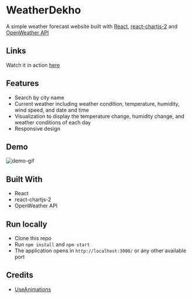 # WeatherDekho

A simple weather forecast website built with [React](https://reactjs.org/), [react-chartjs-2](https://reactchartjs.github.io/react-chartjs-2/#/) and [OpenWeather API](https://openweathermap.org/api)

## Links

Watch it in action [here](https://weather-dekho.netlify.app/)

## Features

- Search by city name
- Current weather including weather condition, temperature, humidity, wind speed, and date and time
- Visualization to display the temperature change, humidity change, and weather conditions of each day
- Responsive design

## Demo

![demo-gif](./public/screenshots/weather-dekho-demo.gif)

## Built With

- React
- react-chartjs-2
- OpenWeather API

## Run locally

- Clone this repo
- Run `npm install` and `npm start`
- The application opens in `http://localhost:3000/` or any other available port

## Credits

- [UseAnimations](https://react.useanimations.com/)
